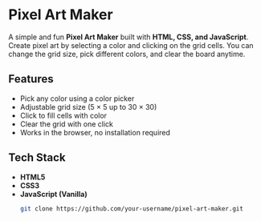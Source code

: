 # Pixel Art Maker

A simple and fun **Pixel Art Maker** built with **HTML, CSS, and JavaScript**.  
Create pixel art by selecting a color and clicking on the grid cells. You can change the grid size, pick different colors, and clear the board anytime.

## Features
- Pick any color using a color picker  
- Adjustable grid size (5 × 5 up to 30 × 30)  
- Click to fill cells with color  
- Clear the grid with one click  
- Works in the browser, no installation required  

##  Tech Stack
- **HTML5**  
- **CSS3**  
- **JavaScript (Vanilla)**  
   ```bash
   git clone https://github.com/your-username/pixel-art-maker.git
